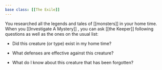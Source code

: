 ```yaml
---
base class: [[The Exile]]
---
```

 You researched all the legends and tales of [[monsters]] in your home time. When you [[Investigate A Mystery]] , you can ask [[the Keeper]] following questions as well as the ones on the usual list: 
- Did this creature (or type) exist in my home time? 

- What defenses are effective against this creature? 

- What do I know about this creature that has been forgotten? 


